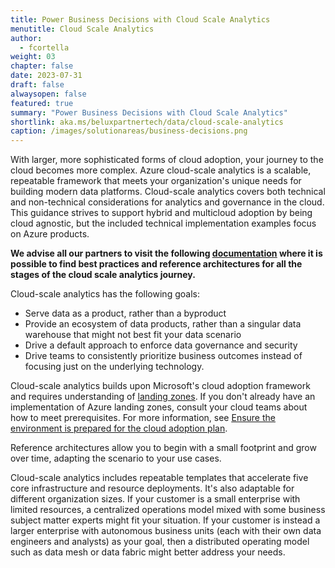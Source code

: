 ```yaml
---
title: Power Business Decisions with Cloud Scale Analytics
menutitle: Cloud Scale Analytics
author: 
  - fcortella
weight: 03
chapter: false
date: 2023-07-31
draft: false
alwaysopen: false
featured: true
summary: "Power Business Decisions with Cloud Scale Analytics"
shortlink: aka.ms/beluxpartnertech/data/cloud-scale-analytics
caption: /images/solutionareas/business-decisions.png
---
```

 
 With larger, more sophisticated forms of cloud adoption, your journey to the cloud becomes more complex. Azure cloud-scale analytics is a scalable, repeatable framework that meets your organization's unique needs for building modern data platforms. Cloud-scale analytics covers both technical and non-technical considerations for analytics and governance in the cloud. This guidance strives to support hybrid and multicloud adoption by being cloud agnostic, but the included technical implementation examples focus on Azure products. 

**We advise all our partners to visit the following [<u>documentation</u>](https://learn.microsoft.com/en-us/azure/cloud-adoption-framework/scenarios/cloud-scale-analytics/) where it is possible to find best practices and reference architectures for all  the stages of the cloud scale analytics journey.**

Cloud-scale analytics has the following goals:

-   Serve data as a product, rather than a byproduct
-   Provide an ecosystem of data products, rather than a singular data warehouse that might not best fit your data scenario
-   Drive a default approach to enforce data governance and security
-   Drive teams to consistently prioritize business outcomes instead of focusing just on the underlying technology.

Cloud-scale analytics builds upon Microsoft's cloud adoption framework and requires understanding of  [<u>landing zones</u>](https://learn.microsoft.com/en-us/azure/cloud-adoption-framework/ready/landing-zone/). If you don't already have an implementation of Azure landing zones, consult your cloud teams about how to meet prerequisites. For more information, see  [<u>Ensure the environment is prepared for the cloud adoption plan</u>](https://learn.microsoft.com/en-us/azure/cloud-adoption-framework/ready/).

Reference architectures allow you to begin with a small footprint and grow over time, adapting the scenario to your use cases.

Cloud-scale analytics includes repeatable templates that accelerate five core infrastructure and resource deployments. It's also adaptable for different organization sizes. If your customer is a small enterprise with limited resources, a centralized operations model mixed with some business subject matter experts might fit your situation. If your customer is instead a larger enterprise with autonomous business units (each with their own data engineers and analysts) as your goal, then a distributed operating model such as data mesh or data fabric might better address your needs.